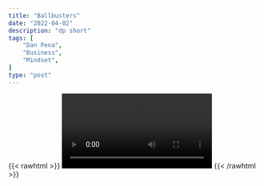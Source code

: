 ```yaml
---
title: "Ballbusters"
date: "2022-04-02"
description: "dp short"
tags: [
    "Dan Pena",
    "Business",
    "Mindset",
]
type: "post"
---
```

{{< rawhtml >}}
    <video width="auto" height="auto" controls>
        <source src="https://clips.dev00ps.com/Dan%20Pena/Dan%20Pena%20inspiration%20clip%20-%20Subscribe%20and%20check%20out%20other%20video39s%21.mp4" type="video/mp4"> 
    </video>
{{< /rawhtml >}}